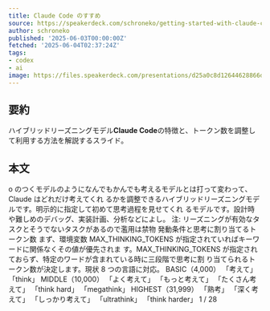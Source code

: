 ```yaml
---
title: Claude Code のすすめ
source: https://speakerdeck.com/schroneko/getting-started-with-claude-code
author: schroneko
published: '2025-06-03T00:00:00Z'
fetched: '2025-06-04T02:37:24Z'
tags:
- codex
- ai
image: https://files.speakerdeck.com/presentations/d25a0c8d12644628866d1c285a97c985/slide_0.jpg?35330030
---
```


## 要約

ハイブリッドリーズニングモデル**Claude Code**の特徴と、トークン数を調整して利用する方法を解説するスライド。

## 本文

o のつくモデルのようになんでもかんでも考えるモデルとは打って変わって、Claude はどれだけ考えてくれ るかを調整できるハイブリッドリーズニングモデルです。明示的に指定して初めて思考過程を見せてくれ るモデルです。設計時や難しめのデバッグ、実装計画、分析などによし。 注: リーズニングが有効なタスクとそうでないタスクがあるので濫用は禁物 発動条件と思考に割り当てるトークン数 まず、環境変数 MAX_THINKING_TOKENS が指定されていればキーワードに関係なくその値が優先されま す。MAX_THINKING_TOKENS が指定されておらず、特定のワードが含まれている時に三段階で思考に割 り当てられるトークン数が決定します。現状 8 つの言語に対応。 BASIC（4,000） 「考えて」 「think」 MIDDLE（10,000） 「よく考えて」 「もっと考えて」 「たくさん考えて」 「think hard」 「megathink」 HIGHEST（31,999） 「熟考」 「深く考えて」 「しっかり考えて」 「ultrathink」 「think harder」 1 / 28
